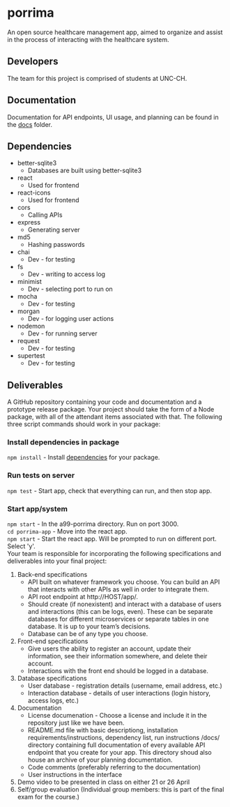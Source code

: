 # porrima

An open source healthcare management app, aimed to organize and assist in the process of interacting with the healthcare system.

## Developers 

The team for this project is comprised of students at UNC-CH.

## Documentation

Documentation for API endpoints, UI usage, and planning can be found in the [docs](https://github.com/comp426-2022-spring/a99-porrima/tree/main/docs) folder.

## Dependencies

* better-sqlite3
    * Databases are built using better-sqlite3
* react
    * Used for frontend
* react-icons
    * Used for frontend
* cors
    * Calling APIs
* express
    * Generating server
* md5
    * Hashing passwords
* chai
    * Dev - for testing
* fs
    * Dev - writing to access log
* minimist
    * Dev - selecting port to run on
* mocha
    * Dev - for testing
* morgan
    * Dev - for logging user actions
* nodemon
    * Dev - for running server
* request
    * Dev - for testing
* supertest
    * Dev - for testing

## Deliverables

A GitHub repository containing your code and documentation and a prototype release package. Your project should take the form of a Node package, with all of the attendant items associated with that. The following three script commands should work in your package:

### Install dependencies in package
`npm install` - Install [dependencies](https://github.com/comp426-2022-spring/a99-porrima#dependencies) for your package.<br />

### Run tests on server
`npm test` - Start app, check that everything can run, and then stop app.<br />

### Start app/system
`npm start` - In the a99-porrima directory. Run on port 3000. <br />
`cd porrima-app` - Move into the react app. <br />
`npm start` - Start the react app. Will be prompted to run on different port. Select 'y'. <br />
Your team is responsible for incorporating the following specifications and deliverables into your final project:

1. Back-end specifications
    * API built on whatever framework you choose. You can build an API that interacts with other APIs as well in order to integrate them.
    * API root endpoint at http://HOST/app/.
    * Should create (if nonexistent) and interact with a database of users and interactions (this can be logs, even). These can be separate databases for different microservices or separate tables in one database. It is up to your team’s decisions.
    * Database can be of any type you choose.
2. Front-end specifications
    * Give users the ability to register an account, update their information, see their information somewhere, and delete their account.
    * Interactions with the front end should be logged in a database.
3. Database specifications
    * User database - registration details (username, email address, etc.)
    * Interaction database - details of user interactions (login history, access logs, etc.)
4. Documentation
    * License documenation - Choose a license and include it in the repository just like we have been.
    * README.md file with basic descriptiong, installation requirements/instructions, dependency list, run instructions
/docs/ directory containing full documentation of every available API endpoint that you create for your app. This directory shoud also house an archive of your planning documentation.
    * Code comments (preferably referring to the documentation)
    * User instructions in the interface
5. Demo video to be presented in class on either 21 or 26 April
6. Self/group evaluation (Individual group members: this is part of the final exam for the course.)
